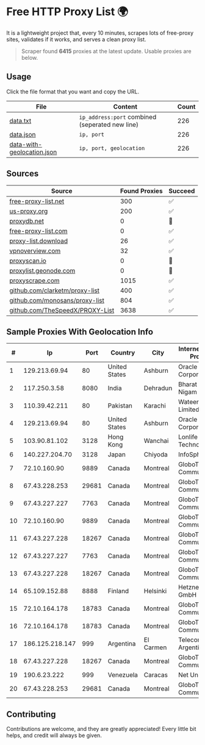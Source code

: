 
# Free HTTP Proxy List 🌍

It is a lightweight project that, every 10 minutes, scrapes lots of free-proxy sites, validates if it works, and serves a clean proxy list.


> Scraper found **6415** proxies at the latest update. Usable proxies are below.

## Usage

Click the file format that you want and copy the URL.


|File|Content|Count|
|----|-------|-----|
|[data.txt](https://raw.githubusercontent.com/themiralay/Proxy-List-World/master/data.txt)|`ip_address:port` combined (seperated new line)|226|
|[data.json](https://raw.githubusercontent.com/themiralay/Proxy-List-World/master/data.json)|`ip, port`|226|
|[data-with-geolocation.json](https://raw.githubusercontent.com/themiralay/Proxy-List-World/master/data-with-geolocation.json)|`ip, port, geolocation`|226|

## Sources

|Source|Found Proxies|Succeed|
|------|-------------|-------|
|[free-proxy-list.net](https://free-proxy-list.net)|300|✅|
|[us-proxy.org](https://www.us-proxy.org)|200|✅|
|[proxydb.net](http://proxydb.net)|0|🚫|
|[free-proxy-list.com](https://free-proxy-list.com/?page=&port=&type%5B%5D=http&type%5B%5D=https&up_time=0&search=Search)|0|✅|
|[proxy-list.download](https://www.proxy-list.download/HTTP)|26|✅|
|[vpnoverview.com](https://vpnoverview.com/privacy/anonymous-browsing/free-proxy-servers)|32|✅|
|[proxyscan.io](https://www.proxyscan.io)|0|🚫|
|[proxylist.geonode.com](https://proxylist.geonode.com/api/proxy-list?limit=300&page=1&sort_by=lastChecked&sort_type=desc&protocols=http,https)|0|🚫|
|[proxyscrape.com](https://api.proxyscrape.com/v2/?request=displayproxies&protocol=http&timeout=10000&country=all&ssl=all&anonymity=all)|1015|✅|
|[github.com/clarketm/proxy-list](https://raw.githubusercontent.com/clarketm/proxy-list/master/proxy-list-raw.txt)|400|✅|
|[github.com/monosans/proxy-list](https://raw.githubusercontent.com/monosans/proxy-list/main/proxies/http.txt)|804|✅|
|[github.com/TheSpeedX/PROXY-List](https://raw.githubusercontent.com/TheSpeedX/PROXY-List/master/http.txt)|3638|✅|


## Sample Proxies With Geolocation Info

|#|Ip|Port|Country|City|Internet Service Provider|
|-|--|----|-------|----|-------------------------|
|1|129.213.69.94|80|United States|Ashburn|Oracle Corporation|
|2|117.250.3.58|8080|India|Dehradun|Bharat Sanchar Nigam Ltd|
|3|110.39.42.211|80|Pakistan|Karachi|Wateen Telecom Limited|
|4|129.213.69.94|80|United States|Ashburn|Oracle Corporation|
|5|103.90.81.102|3128|Hong Kong|Wanchai|Lonlife Technology Co.|
|6|140.227.204.70|3128|Japan|Chiyoda|InfoSphere|
|7|72.10.160.90|9889|Canada|Montreal|GloboTech Communications|
|8|67.43.228.253|29681|Canada|Montreal|GloboTech Communications|
|9|67.43.227.227|7763|Canada|Montreal|GloboTech Communications|
|10|72.10.160.90|9889|Canada|Montreal|GloboTech Communications|
|11|67.43.227.228|18267|Canada|Montreal|GloboTech Communications|
|12|67.43.227.227|7763|Canada|Montreal|GloboTech Communications|
|13|67.43.227.228|18267|Canada|Montreal|GloboTech Communications|
|14|65.109.152.88|8888|Finland|Helsinki|Hetzner Online GmbH|
|15|72.10.164.178|18783|Canada|Montreal|GloboTech Communications|
|16|72.10.164.178|18783|Canada|Montreal|GloboTech Communications|
|17|186.125.218.147|999|Argentina|El Carmen|Telecom Argentina S.A.|
|18|67.43.227.228|18267|Canada|Montreal|GloboTech Communications|
|19|190.6.23.222|999|Venezuela|Caracas|Net Uno|
|20|67.43.228.253|29681|Canada|Montreal|GloboTech Communications|



## Contributing

Contributions are welcome, and they are greatly appreciated! Every
little bit helps, and credit will always be given.

